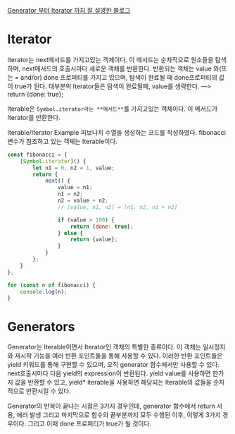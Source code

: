 [Generator 부터 Iterator 까지 잘 설명한 블로그](https://valuefactory.tistory.com/209)

# Iterator
Iterator는 next메서드를 가지고있는 객체이다. 이 메서드는 순차적으로 원소들을 탐색하며, next메서드의 호출시마다 새로운 객체를 반환한다. 반환되는 객체는 value 와(또는 = and/or) done 프로퍼티를 가지고 있으며, 탐색이 완료될 때 done프로퍼티의 값이 true가 된다. 대부분의 Iterator들은 탐색이 완료될때, value를 생략한다. —> return {done: true};

Iterable은 `Symbol.iterator라는 **메서드**`를 가지고있는 객체이다. 이 메서드가 Iterator를 반환한다.

Iterable/Iterator Example
피보나치 수열을 생성하는 코드를 작성하였다. fibonacci변수가 참조하고 있는 객체는 Iterable이다.

```js
const fibonacci = {
    [Symbol.iterator]() {
        let n1 = 0, n2 = 1, value;
        return {
            next() {
                value = n1;
                n1 = n2;
                n2 = value + n2;
                // [value, n1, n2] = [n1, n2, n1 + n2]

                if (value > 100) {
                    return {done: true};
                } else {
                    return {value};
                }
            }
        };
    }
};

for (const n of fibonacci) {
    console.log(n);
}
```

# Generators
Generator는 Iterable이면서 Iterator인 객체의 특별한 종류이다. 이 객체는 일시정지와 재시작 기능을 여러 반환 포인트들을 통해 사용할 수 있다. 이러한 반환 포인트들은 yield 키워드를 통해 구현할 수 있으며, 오직 generator 함수에서만 사용할 수 있다. next호출시마다 다음 yield의 expression이 반환된다.
yield value를 사용하면 한가지 값을 반환할 수 있고, yield* iterable을 사용하면 해당되는 Iterable의 값들을 순차적으로 반환시킬 수 있다.

Generator의 반복이 끝나는 시점은 3가지 경우인데, generator 함수에서 return 사용, 에러 발생 그리고 마지막으로 함수의 끝부분까지 모두 수행된 이후, 이렇게 3가지 경우이다. 그리고 이때 done 프로퍼티가 true가 될 것이다.